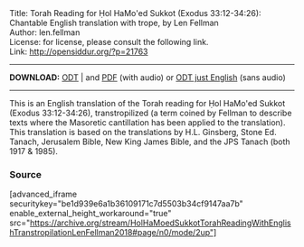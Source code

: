 <html>
<head></head>
<body>
Title: Torah Reading for Ḥol HaMo'ed Sukkot (Exodus 33:12-34:26): Chantable English translation with trope, by Len Fellman<br />
Author: len.fellman<br />
License: for license, please consult the following link.<br />
Link: <a href="http://opensiddur.org/?p=21763">http://opensiddur.org/?p=21763</a>
<p />
<hr />

<style type="text/css" media="all">.printfriendly {display: none!important;}</style>

<strong>DOWNLOAD:</strong> <a href="https://archive.org/download/HolHaMoedSukkotTorahReadingWithEnglishTranstropilationLenFellman2018/Hol%20HaMo%27ed%20Sukkot%20Torah%20Reading%20in%20English%20transtropilation%20%28Len%20Fellman%202018%29.odt">ODT</a> | and <a href="https://archive.org/download/HolHaMoedSukkotTorahReadingWithEnglishTranstropilationLenFellman2018/Hol%20HaMo%27ed%20Sukkot%20Torah%20Reading%20in%20English%20transtropilation%20with%20audio%20%28Len%20Fellman%202018%29.pdf">PDF</a> (with audio) or <a href="https://archive.org/download/HolHaMoedSukkotTorahReadingWithEnglishTranstropilationLenFellman2018/Hol%20HaMo%27ed%20Sukkot%20Torah%20Reading%20in%20English%20transtropilation%20%28Len%20Fellman%202018%29.pdf">ODT just English</a> (sans audio)


<hr />

This is an English translation of the Torah reading for Ḥol HaMo'ed Sukkot (Exodus 33:12-34:26), transtropilized (a term coined by Fellman to describe texts where the Masoretic cantillation has been applied to the translation). This translation is based on the translations by H.L. Ginsberg, Stone Ed. Tanach, Jerusalem Bible, New King James Bible, and the JPS Tanach (both 1917 & 1985).

<h3>Source</h3>

[advanced_iframe securitykey="be1d939e6a1b36109171c7d5503b34cf9147aa7b" enable_external_height_workaround="true" src="https://archive.org/stream/HolHaMoedSukkotTorahReadingWithEnglishTranstropilationLenFellman2018#page/n0/mode/2up"]


</body>
</html>